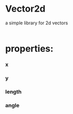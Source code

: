 # Vector2d
a simple library for 2d vectors
<br>
<br>
<h1>properties:</h1>
<h3>x</h3>
<h3>y</h3>
<h3>length</h3>
<h3>angle</h3>
